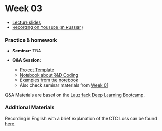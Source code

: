 # Week 03

- [Lecture slides](TBA)
- [Recording on YouTube (in Russian)](TBA)

### Practice & homework

- **Seminar:** TBA

- **Q&A Session:**
  - [Project Template](https://github.com/Blinorot/pytorch_project_template)
  - [Notebook about R&D Coding](Seminar_RandD_Coding.ipynb)
  - [Examples from the notebook](./notebook_problems_examples/)
  - Also check seminar materials from [Week 01](https://github.com/markovka17/dla/tree/2024/week01)

Q&A Materials are based on the [LauzHack Deep Learning Bootcamp](https://github.com/LauzHack/deep-learning-bootcamp).

### Additional Materials

Recording in English with a brief explanation of the CTC Loss can be found [here](https://youtu.be/YuImUy6vPFs).
